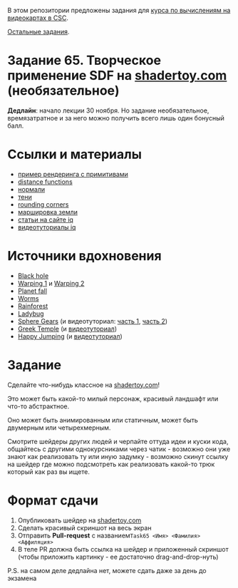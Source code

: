 В этом репозитории предложены задания для [курса по вычислениям на видеокартах в CSC](https://compscicenter.ru/courses/video_cards_computation/2020-autumn/).

[Остальные задания](https://github.com/GPGPUCourse/GPGPUTasks2020/).

# Задание 65. Творческое применение SDF на [shadertoy.com](https://www.shadertoy.com/) (необязательное)

**Дедлайн**: начало лекции 30 ноября. Но задание необязательное, времязатратное и за него можно получить всего лишь один бонусный балл.

Ссылки и материалы
=========

- [пример рендеринга с примитивами](https://www.shadertoy.com/view/Xds3zN)
- [distance functions](https://www.iquilezles.org/www/articles/distfunctions/distfunctions.htm)
- [нормали](https://iquilezles.org/www/articles/normalsSDF/normalsSDF.htm)
- [тени](https://iquilezles.org/www/articles/rmshadows/rmshadows.htm)
- [rounding corners](https://www.youtube.com/watch?v=s5NGeUV2EyU)
- [маршировка земли](https://iquilezles.org/www/articles/terrainmarching/terrainmarching.htm)
- [cтатьи на сайте iq](https://www.iquilezles.org/www/index.htm)
- [видеотуториалы iq](https://www.iquilezles.org/live/index.htm)

Источники вдохновения
=========

- [Black hole](https://www.shadertoy.com/view/tsBXW3)
- [Warping 1](https://www.shadertoy.com/view/4s23zz) и [Warping 2](https://www.shadertoy.com/view/lsl3RH)
- [Planet fall](https://www.shadertoy.com/view/lltBWB)
- [Worms](https://www.shadertoy.com/view/XsjXR1)
- [Rainforest](https://www.shadertoy.com/view/4ttSWf)
- [Ladybug](https://www.shadertoy.com/view/4tByz3)
- [Sphere Gears](https://www.shadertoy.com/view/tt2XzG) (и видеотуториал: [часть 1](https://www.youtube.com/watch?v=sl9x19EnKng), [часть 2](https://www.youtube.com/watch?v=bdICU2uvOdU))
- [Greek Temple](https://www.shadertoy.com/view/ldScDh) (и [видеотуториал](https://www.youtube.com/watch?v=-pdSjBPH3zM))
- [Happy Jumping](https://www.shadertoy.com/view/3lsSzf) (и [видеотуториал](https://www.youtube.com/watch?v=Cfe5UQ-1L9Q))

Задание
=========

Сделайте что-нибудь классное на [shadertoy.com](https://www.shadertoy.com/)!

Это может быть какой-то милый персонаж, красивый ландшафт или что-то абстрактное.

Оно может быть анимированным или статичным, может быть двумерным или четырехмерным.

Смотрите шейдеры других людей и черпайте оттуда идеи и куски кода, общайтесь с другими однокурсниками через чатик - возможно они уже знают как реализовать ту или иную задумку - возможно скинут ссылку на шейдер где можно подсмотреть как реализовать какой-то трюк который как раз вы ищете.

Формат сдачи
=========

1. Опубликовать шейдер на [shadertoy.com](https://www.shadertoy.com/)
2. Сделать красивый скриншот на весь экран
3. Отправить **Pull-request** с названием```Task65 <Имя> <Фамилия> <Аффиляция>```
4. В теле PR должна быть ссылка на шейдер и приложенный скриншот (чтобы приложить картинку - ее достаточно drag-and-drop-нуть)

P.S. на самом деле дедлайна нет, можете сдать даже за день до экзамена
